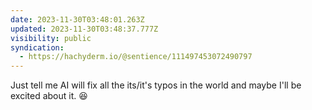 ```yaml
---
date: 2023-11-30T03:48:01.263Z
updated: 2023-11-30T03:48:37.777Z
visibility: public
syndication:
  - https://hachyderm.io/@sentience/111497453072490797
---
```


Just tell me AI will fix all the its/it's typos in the world and maybe I'll be excited about it. 😆
